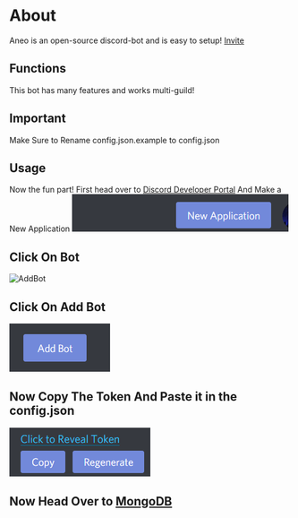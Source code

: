 # About
Aneo is an open-source discord-bot and is easy to setup! [Invite](https://dsc.gg/aneo)
## Functions
This bot has many features and works multi-guild!
## Important
Make Sure to Rename config.json.example to config.json
## Usage
Now the fun part! First head over to [Discord Developer Portal](https://discord.com/developers/applications) And Make a New Application ![MakeAnApp](/images/first-step.png)
## Click On Bot
 ![AddBot](https://i.imgur.com/3paIVuJ.png)

## Click On Add Bot
![Adding_Our_bot](/images/second-step.png)

## Now Copy The Token And Paste it in the config.json
![TOKEN](/images/third-step.png)

## Now Head Over to [MongoDB](https://cloud.mongodb.com/)
